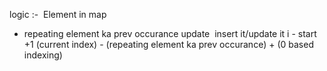 logic :-
​
Element in map
* repeating element ka prev occurance update
​
insert it/update it
i -  start +1
(current index) - (repeating element ka prev occurance)  + (0 based indexing)